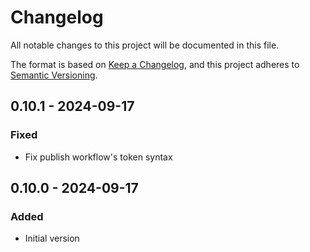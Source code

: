 # Changelog

All notable changes to this project will be documented in this file.

The format is based on [Keep a Changelog](https://keepachangelog.com/en/1.0.0/),
and this project adheres to [Semantic Versioning](https://semver.org/spec/v2.0.0.html).

## 0.10.1 - 2024-09-17
### Fixed
- Fix publish workflow's token syntax

## 0.10.0 - 2024-09-17
### Added
- Initial version
